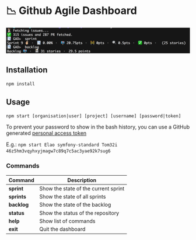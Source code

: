# 📉 Github Agile Dashboard

![](demo.png)

## Installation

    npm install

## Usage

    npm start [organisation|user] [project] [username] [password|token]


To prevent your password to show in the bash history, you can use a GitHub generated [personal access token](https://help.github.com/articles/creating-a-personal-access-token-for-the-command-line/)

E.g.: `npm start Elao symfony-standard Tom32i 46z5hm3vqyhxyjmagw7c89q7c5ac3yae92k7sug6`

### Commands

| Command | Description |
|---|---|
| __sprint__ | Show the state of the current sprint |
| __sprints__ | Show the state of all sprints |
| __backlog__ | Show the state of the backlog |
| __status__ | Show the status of the repository |
| __help__ | Show list of commands |
| __exit__ | Quit the dashboard |
